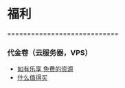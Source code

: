 # 福利
============================

### 代金卷（云服务器，VPS）
* [如有乐享 免费的资源](http://51.ruyo.net/)
* [什么值得买](https://www.smzdm.com/)
